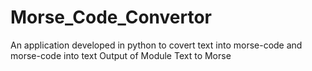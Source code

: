 # Morse_Code_Convertor
An application developed in python to covert text into morse-code and morse-code into text
Output of Module Text to Morse
